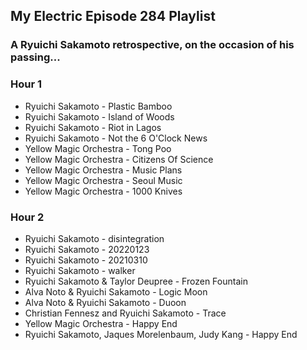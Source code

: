 ## My Electric Episode 284 Playlist
### A Ryuichi Sakamoto retrospective, on the occasion of his passing...

### Hour 1
* Ryuichi Sakamoto - Plastic Bamboo
* Ryuichi Sakamoto - Island of Woods
* Ryuichi Sakamoto - Riot in Lagos
* Ryuichi Sakamoto - Not the 6 O'Clock News
* Yellow Magic Orchestra - Tong Poo
* Yellow Magic Orchestra - Citizens Of Science
* Yellow Magic Orchestra - Music Plans
* Yellow Magic Orchestra - Seoul Music
* Yellow Magic Orchestra - 1000 Knives

### Hour 2
* Ryuichi Sakamoto - disintegration
* Ryuichi Sakamoto - 20220123
* Ryuichi Sakamoto - 20210310
* Ryuichi Sakamoto - walker
* Ryuichi Sakamoto & Taylor Deupree - Frozen Fountain
* Alva Noto & Ryuichi Sakamoto - Logic Moon
* Alva Noto & Ryuichi Sakamoto - Duoon
* Christian Fennesz and Ryuichi Sakamoto - Trace
* Yellow Magic Orchestra - Happy End
* Ryuichi Sakamoto, Jaques Morelenbaum, Judy Kang - Happy End
